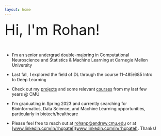 ```yaml
---
layout: home
---
```

<font size= '35'>
Hi, I'm Rohan!
</font>

&nbsp;


- I'm an senior undergrad double-majoring in Computational Neuroscience and Statistics & Machine Learning at Carnegie Mellon University

- Last fall, I explored the field of DL through the course 11-485/685 Intro to Deep Learning

- Check out my [projects](https://rhopatel.github.io/projects/) and some relevant [courses](https://rhopatel.github.io/coursework) from my last few years @ CMU

- I'm graduating in Spring 2023 and currently searching for Bioinformatics, Data Science, and Machine Learning opportunities, particularly in biotech/healthcare

- Please feel free to reach out at [rohanp@andrew.cmu.edu](rohanp@andrew.cmu.edu) or at [www.linkedin.com/in/rhopatel](www.linkedin.com/in/rhopatel). Thanks!


